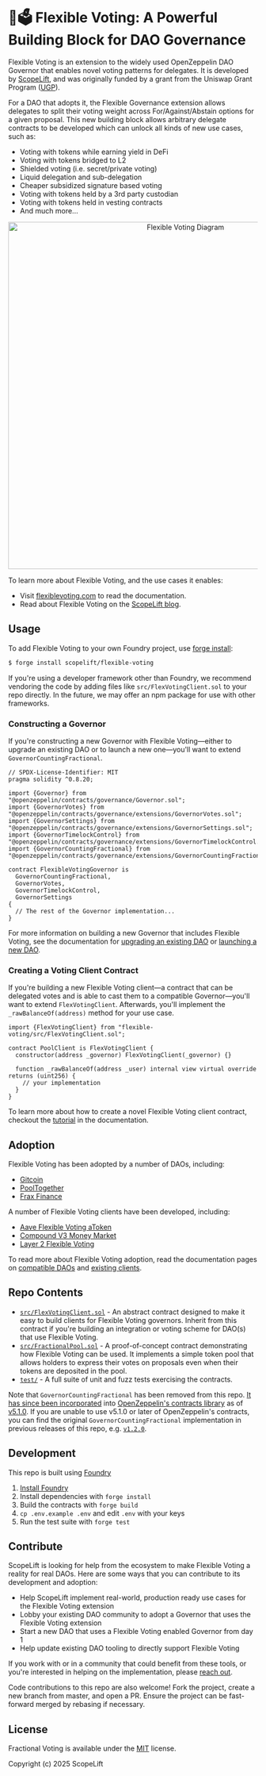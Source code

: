 # 💪🗳️ Flexible Voting: A Powerful Building Block for DAO Governance

Flexible Voting is an extension to the widely used OpenZeppelin DAO Governor that enables novel voting patterns for delegates. It is developed by [ScopeLift](https://scopelift.co), and was originally funded by a grant from the Uniswap Grant Program ([UGP](https://x.com/uniswapgrants)).

For a DAO that adopts it, the Flexible Governance extension allows delegates to split their voting weight across For/Against/Abstain options for a given proposal. This new building block allows arbitrary delegate contracts to be developed which can unlock all kinds of new use cases, such as:

 - Voting with tokens while earning yield in DeFi
 - Voting with tokens bridged to L2
 - Shielded voting (i.e. secret/private voting)
 - Liquid delegation and sub-delegation
 - Cheaper subsidized signature based voting
 - Voting with tokens held by a 3rd party custodian
 - Voting with tokens held in vesting contracts
 - And much more...

<div align="center">
	<img width="700" src="readme/flex-voting-diagram-transparent.png" alt="Flexible Voting Diagram">
	<br />
</div>

To learn more about Flexible Voting, and the use cases it enables:

 * Visit [flexiblevoting.com](https://flexiblevoting.com) to read the documentation.
 * Read about Flexible Voting on the [ScopeLift blog](https://scopelift.co/blog/tag/flexible-voting).

## Usage

To add Flexible Voting to your own Foundry project, use [forge install](https://book.getfoundry.sh/reference/forge/forge-install):

```bash
$ forge install scopelift/flexible-voting
```

If you're using a developer framework other than Foundry, we recommend vendoring the code by adding files like `src/FlexVotingClient.sol` to your repo directly. In the future, we may offer an npm package for use with other frameworks.

### Constructing a Governor

If you're constructing a new Governor with Flexible Voting—either to upgrade an existing DAO or to launch a new one—you'll want to extend `GovernorCountingFractional`.

```solidity
// SPDX-License-Identifier: MIT
pragma solidity ^0.8.20;

import {Governor} from "@openzeppelin/contracts/governance/Governor.sol";
import {GovernorVotes} from "@openzeppelin/contracts/governance/extensions/GovernorVotes.sol";
import {GovernorSettings} from "@openzeppelin/contracts/governance/extensions/GovernorSettings.sol";
import {GovernorTimelockControl} from "@openzeppelin/contracts/governance/extensions/GovernorTimelockControl.sol";
import {GovernorCountingFractional} from "@openzeppelin/contracts/governance/extensions/GovernorCountingFractional.sol";

contract FlexibleVotingGovernor is
  GovernorCountingFractional,
  GovernorVotes,
  GovernorTimelockControl,
  GovernorSettings
{
  // The rest of the Governor implementation...
}
```

For more information on building a new Governor that includes Flexible Voting, see the documentation for [upgrading an existing DAO](https://flexiblevoting.com/docs/tutorials/existing-dao) or [launching a new DAO](https://flexiblevoting.com/docs/tutorials/new-dao).

### Creating a Voting Client Contract

If you're building a new Flexible Voting client—a contract that can be delegated votes and is able to cast them to a compatible Governor—you'll want to extend `FlexVotingClient`. Afterwards, you'll implement the `_rawBalanceOf(address)` method for your use case.

```solidity
import {FlexVotingClient} from "flexible-voting/src/FlexVotingClient.sol";

contract PoolClient is FlexVotingClient {
  constructor(address _governor) FlexVotingClient(_governor) {}

  function _rawBalanceOf(address _user) internal view virtual override returns (uint256) {
    // your implementation
  }
}
```

To learn more about how to create a novel Flexible Voting client contract, checkout the [tutorial](https://flexiblevoting.com/docs/tutorials/voting-client) in the documentation.

## Adoption

Flexible Voting has been adopted by a number of DAOs, including:

- [Gitcoin](https://github.com/gitcoinco/Alpha-Governor-Upgrade)
- [PoolTogether](https://github.com/ScopeLift/pooltogether-governor-upgrade)
- [Frax Finance](https://github.com/FraxFinance/frax-governance)

A number of Flexible Voting clients have been developed, including:

- [Aave Flexible Voting aToken](https://www.scopelift.co/blog/how-scopelift-built-a-flex-voting-atoken-on-aave)
- [Compound V3 Money Market](https://www.scopelift.co/blog/flexible-voting-on-compound)
- [Layer 2 Flexible Voting](https://github.com/ScopeLift/l2-flexible-voting)

To read more about Flexible Voting adoption, read the documentation pages on [compatible DAOs](https://flexiblevoting.com/docs/compatible-daos) and [existing clients](https://flexiblevoting.com/docs/existing-clients).


## Repo Contents

* [`src/FlexVotingClient.sol`](https://github.com/ScopeLift/flexible-voting/blob/master/src/FlexVotingClient.sol) - An abstract contract designed to make it easy to build clients for Flexible Voting governors. Inherit from this contract if you're building an integration or voting scheme for DAO(s) that use Flexible Voting.
* [`src/FractionalPool.sol`](https://github.com/ScopeLift/flexible-voting/blob/master/src/FractionalPool.sol) - A proof-of-concept contract demonstrating how Flexible Voting can be used. It implements a simple token pool that allows holders to express their votes on proposals even when their tokens are deposited in the pool.
* [`test/`](https://github.com/ScopeLift/flexible-voting/tree/master/test) - A full suite of unit and fuzz tests exercising the contracts.

Note that `GovernorCountingFractional` has been removed from this repo.
[It has since been
incorporated](https://github.com/OpenZeppelin/openzeppelin-contracts/blob/7b74442c5e87ea51dde41c7f18a209fa5154f1a4/contracts/governance/extensions/GovernorCountingFractional.sol) into [OpenZeppelin's
contracts library](https://github.com/OpenZeppelin/openzeppelin-contracts)
as of [v5.1.0](https://github.com/OpenZeppelin/openzeppelin-contracts/releases/tag/v5.1.0).
If you are unable to use v5.1.0 or later of OpenZeppelin's contracts, you can find the original
`GovernorCountingFractional` implementation in previous releases of this repo,
e.g. [`v1.2.0`](https://github.com/ScopeLift/flexible-voting/releases/tag/v1.2.0).

## Development

This repo is built using [Foundry](https://github.com/foundry-rs/foundry)

1. [Install Foundry](https://github.com/foundry-rs/foundry#installation)
1. Install dependencies with `forge install`
1. Build the contracts with `forge build`
1. `cp .env.example .env` and edit `.env` with your keys
1. Run the test suite with `forge test`

## Contribute

ScopeLift is looking for help from the ecosystem to make Flexible Voting a reality for real DAOs. Here are some ways that you can contribute to its development and adoption:

* Help ScopeLift implement real-world, production ready use cases for the Flexible Voting extension
* Lobby your existing DAO community to adopt a Governor that uses the Flexible Voting extension
* Start a new DAO that uses a Flexible Voting enabled Governor from day 1
* Help update existing DAO tooling to directly support Flexible Voting

If you work with or in a community that could benefit from these tools, or you're interested in helping on the implementation, please [reach out](https://www.scopelift.co/contact).

Code contributions to this repo are also welcome! Fork the project, create a new branch from master, and open a PR. Ensure the project can be fast-forward merged by rebasing if necessary.

## License

Fractional Voting is available under the [MIT](LICENSE.txt) license.

Copyright (c) 2025 ScopeLift
